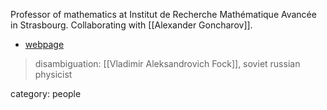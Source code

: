

Professor of mathematics at Institut de Recherche Math&#233;matique Avanc&#233;e in Strasbourg. Collaborating with [[Alexander Goncharov]].

* [webpage](http://www-irma.u-strasbg.fr/~fock/)

> disambiguation: [[Vladimir Aleksandrovich Fock]], soviet russian physicist


category: people